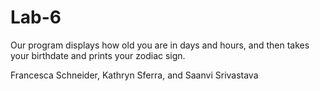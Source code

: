 # Lab-6

Our program displays how old you are in days and hours, and then takes your birthdate and prints your zodiac sign.

Francesca Schneider, Kathryn Sferra, and Saanvi Srivastava
